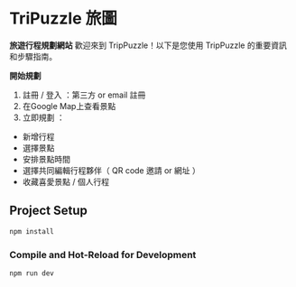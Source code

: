 # TriPuzzle 旅圖
**旅遊行程規劃網站**
歡迎來到 TripPuzzle！以下是您使用 TripPuzzle 的重要資訊和步驟指南。

**開始規劃**

1. 註冊 / 登入 ：第三方 or email 註冊
2. 在Google Map上查看景點
3. 立即規劃 ：
* 新增行程
* 選擇景點
* 安排景點時間
* 選擇共同編輯行程夥伴（ QR code 邀請 or 網址 ）
* 收藏喜愛景點 / 個人行程


## Project Setup

```sh
npm install
```

### Compile and Hot-Reload for Development

```sh
npm run dev
```
